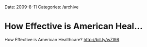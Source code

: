 Date: 2009-8-11
Categories: /archive

# How Effective is American Heal...

How Effective is American Healthcare? <a href="http://bit.ly/wZI98" rel="nofollow">http://bit.ly/wZI98</a>
